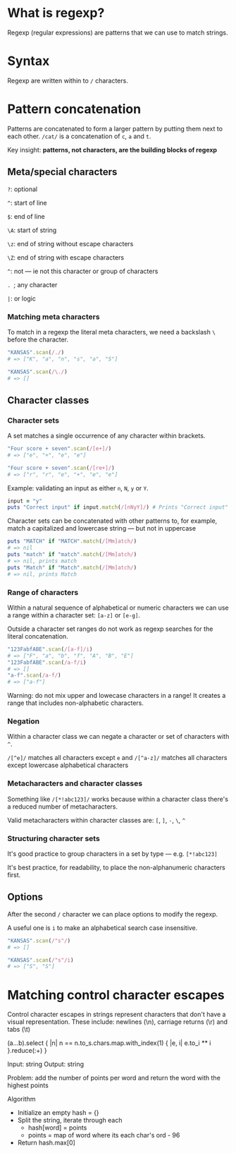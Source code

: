# What is regexp?

Regexp (regular expressions) are patterns that we can use to match strings.

# Syntax

Regexp are written within to `/` characters.

# Pattern concatenation

Patterns are concatenated to form a larger pattern by putting them next to each other. `/cat/` is a concatenation of `c`, `a` and `t`.

Key insight: **patterns, not characters, are the building blocks of regexp**

## Meta/special characters

`?`: optional

`^`: start of line

`$`: end of line

`\A`: start of string

`\z`: end of string without escape characters

`\Z`: end of string with escape characters

`^`: not — ie not this character or group of characters

`. `; any character

`|`: or logic

### Matching meta characters

To match in a regexp the literal meta characters, we need a backslash `\` before the character.

```ruby
"KANSAS".scan(/./)
# => ["K", "a", "n", "s", "a", "S"]

"KANSAS".scan(/\./)
# => []
```

## Character classes

### Character sets

A set matches a single occurrence of any character within brackets.

```ruby
"Four score + seven".scan(/[e+]/)
# => ["e", "+", "e", "e"]

"Four score + seven".scan(/[re+]/)
# => ["r", "r", "e", "+", "e", "e"]
```

Example: validating an input as either `n`, `N`, `y` or `Y`.

```ruby
input = "y"
puts "Correct input" if input.match(/[nNyY]/) # Prints "Correct input"
```

Character sets can be concatenated with other patterns to, for example, match a capitalized and lowercase string — but not in uppercase

```ruby
puts "MATCH" if "MATCH".match(/[Mm]atch/)
# => nil
puts "match" if "match".match(/[Mm]atch/)
# => nil, prints match
puts "Match" if "Match".match(/[Mm]atch/)
# => nil, prints Match
```

### Range of characters

Within a natural sequence of alphabetical or numeric characters we can use a range within a character set: `[a-z]` or `[e-g]`.

Outside a character set ranges do not work as regexp searches for the literal concatenation.

```ruby
"123FabfABE".scan(/[a-f]/i)
# => ["F", "a", "b", "f", "A", "B", "E"]
"123FabfABE".scan(/a-f/i)
# => []
"a-f".scan(/a-f/)
# => ["a-f"]
```

Warning: do not mix upper and lowecase characters in a range! It creates a range that includes non-alphabetic characters.

### Negation

Within a character class we can negate a character or set of characters with `^`.

`/[^e]/` matches all characters except `e` and `/[^a-z]/` matches all characters except lowercase alphabetical characters

### Metacharacters and character classes

Something like `/[*!abc123]/` works because within a character class there's a reduced number of metacharacters.

Valid metacharacters within character classes are: `[`, `]`, `-`, `\`, `^`

### Structuring character sets

It's good practice to group characters in a set by type — e.g. `[*!abc123]`

It's best practice, for readability, to place the non-alphanumeric characters first.

## Options

After the second `/` character we can place options to modify the regexp.

A useful one is `i` to make an alphabetical search case insensitive.

```ruby
"KANSAS".scan(/"s"/)
# => []

"KANSAS".scan(/"s"/i)
# => ["S", "S"]
```

# Matching control character escapes

Control character escapes in strings represent characters that don't have a visual representation. These include: newlines (\n), carriage returns (\r) and tabs (\t)




(a...b).select { |n| n == n.to_s.chars.map.with_index(1) { |e, i| e.to_i ** i }.reduce(:+) }


Input: string
Output: string

Problem: add the number of points per word and return the word with the highest points

Algorithm
- Initialize an empty hash = {}
- Split the string, iterate through each
  - hash[word] = points
  - points = map of word where its each char's ord - 96
- Return hash.max[0]

